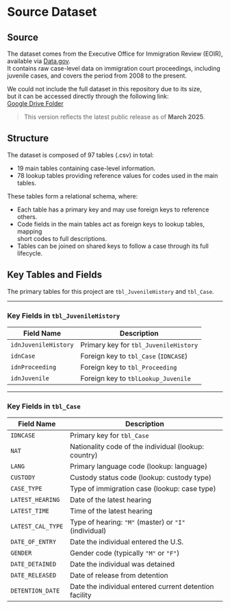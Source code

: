 # Source Dataset

## Source

The dataset comes from the Executive Office for Immigration Review (EOIR),  
available via [Data.gov](https://catalog.data.gov/dataset/eoir-case-data).  
It contains raw case-level data on immigration court proceedings, including  
juvenile cases, and covers the period from 2008 to the present.

We could not include the full dataset in this repository due to its size,  
but it can be accessed directly through the following link:  
[Google Drive Folder](https://drive.google.com/drive/folders/1JG-012KL7qboQgenAWe7kLK5-pohHbKq?usp=share_link)

> This version reflects the latest public release as of **March 2025**.

## Structure

The dataset is composed of 97 tables (.csv) in total:

- 19 main tables containing case-level information.
- 78 lookup tables providing reference values for codes used in the main tables.

These tables form a relational schema, where:

- Each table has a primary key and may use foreign keys to reference others.
- Code fields in the main tables act as foreign keys to lookup tables, mapping  
  short codes to full descriptions.
- Tables can be joined on shared keys to follow a case through its full lifecycle.

## Key Tables and Fields

The primary tables for this project are `tbl_JuvenileHistory` and `tbl_Case`.

---

### Key Fields in `tbl_JuvenileHistory`

| Field Name         | Description                                              |
|--------------------|----------------------------------------------------------|
| `idnJuvenileHistory` | Primary key for `tbl_JuvenileHistory`                  |
| `idnCase`            | Foreign key to `tbl_Case` (`IDNCASE`)                  |
| `idnProceeding`      | Foreign key to `tbl_Proceeding`                        |
| `idnJuvenile`        | Foreign key to `tblLookup_Juvenile` |

---

### Key Fields in `tbl_Case`

| Field Name           | Description                                            |
|----------------------|--------------------------------------------------------|
| `IDNCASE`            | Primary key for `tbl_Case`                             |
| `NAT`                | Nationality code of the individual (lookup: country)   |
| `LANG`               | Primary language code (lookup: language)               |
| `CUSTODY`            | Custody status code (lookup: custody type)             |
| `CASE_TYPE`          | Type of immigration case (lookup: case type)           |
| `LATEST_HEARING`     | Date of the latest hearing                             |
| `LATEST_TIME`        | Time of the latest hearing                             |
| `LATEST_CAL_TYPE`    | Type of hearing: `"M"` (master) or `"I"` (individual)  |
| `DATE_OF_ENTRY`      | Date the individual entered the U.S.                   |
| `GENDER`             | Gender code (typically `"M"` or `"F"`)                 |
| `DATE_DETAINED`      | Date the individual was detained                       |
| `DATE_RELEASED`      | Date of release from detention                         |
| `DETENTION_DATE`     | Date the individual entered current detention facility |
